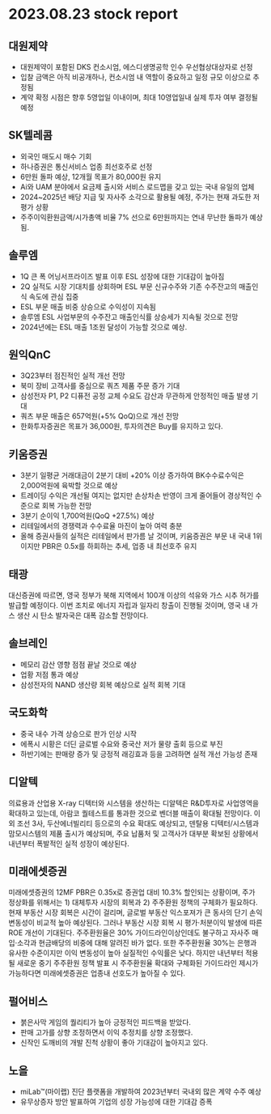 # 2023.08.23 stock report
## 대원제약
- 대원제약이 포함된 DKS 컨소시엄, 에스디생명공학 인수 우선협상대상자로 선정
- 입찰 금액은 아직 비공개하나, 컨소시엄 내 역할이 중요하고 일정 규모 이상으로 추정됨
- 계약 확정 시점은 향후 5영업일 이내이며, 최대 10영업일내 실제 투자 여부 결정될 예정
## SK텔레콤
- 외국인 매도시 매수 기회
- 하나증권은 통신서비스 업종 최선호주로 선정
- 6만원 돌파 예상, 12개월 목표가 80,000원 유지
- Ai와 UAM 분야에서 요금제 출시와 서비스 로드맵을 갖고 있는 국내 유일의 업체
- 2024~2025년 배당 지급 및 자사주 소각으로 활용될 예정, 주가는 현재 과도한 저평가 상황
- 주주이익환원금액/시가총액 비율 7% 선으로 6만원까지는 연내 무난한 돌파가 예상됨.
## 솔루엠
- 1Q 큰 폭 어닝서프라이즈 발표 이후 ESL 성장에 대한 기대감이 높아짐
- 2Q 실적도 시장 기대치를 상회하며 ESL 부문 신규수주와 기존 수주잔고의 매출인식 속도에 관심 집중
- ESL 부문 매출 비중 상승으로 수익성이 지속됨
- 솔루엠 ESL 사업부문의 수주잔고 매출인식률 상승세가 지속될 것으로 전망
- 2024년에는 ESL 매출 1조원 달성이 가능할 것으로 예상.
## 원익QnC
- 3Q23부터 점진적인 실적 개선 전망
- 북미 장비 고객사를 중심으로 쿼츠 제품 주문 증가 기대
- 삼성전자 P1, P2 디퓨전 공정 교체 수요도 감산과 무관하게 안정적인 매출 발생 기대
- 쿼츠 부문 매출은 657억원(+5% QoQ)으로 개선 전망
- 한화투자증권은 목표가 36,000원, 투자의견은 Buy를 유지하고 있다.
## 키움증권
- 3분기 일평균 거래대금이 2분기 대비 +20% 이상 증가하여 BK수수료수익은 2,000억원에 육박할 것으로 예상
- 트레이딩 수익은 개선될 여지는 없지만 손상차손 반영이 크게 줄어들어 경상적인 수준으로 회복 가능한 전망
- 3분기 순이익 1,700억원(QoQ +27.5%) 예상
- 리테일에서의 경쟁력과 수수료율 마진이 높아 여력 충분
- 올해 증권사들의 실적은 리테일에서 판가름 날 것이며, 키움증권은 부문 내 국내 1위이지만 PBR은 0.5x를 하회하는 추세, 업종 내 최선호주 유지
## 태광
대신증권에 따르면, 영국 정부가 북해 지역에서 100개 이상의 석유와 가스 시추 허가를 발급할 예정이다. 이번 조치로 에너지 자립과 일자리 창출이 진행될 것이며, 영국 내 가스 생산 시 탄소 발자국은 대폭 감소할 전망이다.
## 솔브레인
- 메모리 감산 영향 점점 끝날 것으로 예상
- 업황 저점 통과 예상
- 삼성전자의 NAND 생산량 회복 예상으로 실적 회복 기대
## 국도화학
- 중국 내수 가격 상승으로 판가 인상 시작
- 에폭시 시황은 더딘 글로벌 수요와 중국산 저가 물량 출회 등으로 부진
- 하반기에는 판매량 증가 및 긍정적 래깅효과 등을 고려하면 실적 개선 가능성 존재
## 디알텍
의료용과 산업용 X-ray 디텍터와 시스템을 생산하는 디알텍은 R&D투자로 사업영역을 확대하고 있는데, 아람코 퀄테스트를 통과한 것으로 벤더블 매출이 확대될 전망이다. 이외 조선 3사, 두산에너빌리티 등으로의 수요 확대도 예상되고, 덴탈용 디텍터/시스템과 맘모시스템의 제품 출시가 예상되며, 주요 납품처 및 고객사가 대부분 확보된 상황에서 내년부터 폭발적인 실적 성장이 예상된다.
## 미래에셋증권
미래에셋증권의 12MF PBR은 0.35x로 증권업 대비 10.3% 할인되는 상황이며, 주가 정상화를 위해서는 1) 대체투자 시장의 회복과 2) 주주환원 정책의 구체화가 필요하다. 현재 부동산 시장 회복은 시간이 걸리며, 글로벌 부동산 익스포져가 큰 동사의 단기 손익 변동성이 비교적 높아 예상된다. 그러나 부동산 시장 회복 시 평가·처분이익 발생에 따른 ROE 개선이 기대된다. 주주환원율은 30% 가이드라인이상인데도 불구하고 자사주 매입·소각과 현금배당의 비중에 대해 알려진 바가 없다. 또한 주주환원율 30%는 은행과 유사한 수준이지만 이익 변동성이 높아 실질적인 수익률은 낮다. 하지만 내년부터 적용될 새로운 중기 주주환원 정책 발표 시 주주환원율 확대와 구체화된 가이드라인 제시가 가능하다면 미래에셋증권은 업종내 선호도가 높아질 수 있다.
## 펄어비스
- 붉은사막 게임의 퀄리티가 높아 긍정적인 피드백을 받았다.
- 판매 고가를 상향 조정하면서 이익 추정치를 상향 조정했다.
- 신작인 도깨비의 개발 진척 상황이 좋아 기대감이 높아지고 있다.
## 노을
- miLab™(마이랩) 진단 플랫폼을 개발하여 2023년부터 국내외 많은 계약 수주 예상
- 유무상증자 방안 발표하여 기업의 성장 가능성에 대한 기대감 증폭